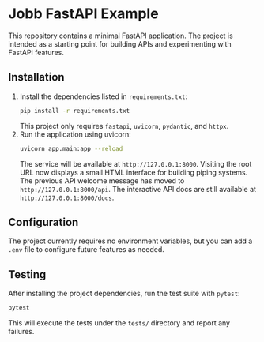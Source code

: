 # Jobb FastAPI Example

This repository contains a minimal FastAPI application. The project is intended as a starting point for building APIs and experimenting with FastAPI features.

## Installation

1. Install the dependencies listed in `requirements.txt`:
   ```bash
   pip install -r requirements.txt
   ```
   This project only requires `fastapi`, `uvicorn`, `pydantic`, and `httpx`.
2. Run the application using uvicorn:
   ```bash
   uvicorn app.main:app --reload
   ```
   The service will be available at `http://127.0.0.1:8000`.
   Visiting the root URL now displays a small HTML interface for building
   piping systems. The previous API welcome message has moved to
   `http://127.0.0.1:8000/api`. The interactive API docs are still available at
   `http://127.0.0.1:8000/docs`.

## Configuration

The project currently requires no environment variables, but you can add a `.env` file to configure future features as needed.


## Testing

After installing the project dependencies, run the test suite with `pytest`:

```bash
pytest
```

This will execute the tests under the `tests/` directory and report any failures.
